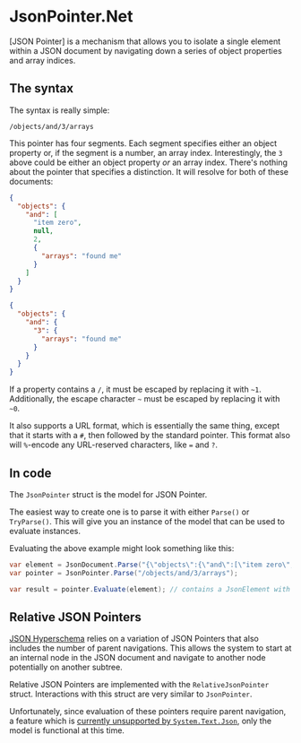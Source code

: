 # JsonPointer<nsp>.Net

[JSON Pointer] is a mechanism that allows you to isolate a single element within a JSON document by navigating down a series of object properties and array indices.

## The syntax

The syntax is really simple:

```
/objects/and/3/arrays
```

This pointer has four segments.  Each segment specifies either an object property or, if the segment is a number, an array index.  Interestingly, the `3` above could be either an object property *or* an array index.  There's nothing about the pointer that specifies a distinction.  It will resolve for both of these documents:

```json
{
  "objects": {
    "and": [
      "item zero",
      null,
      2,
      {
        "arrays": "found me"
      }
    ]
  }
}

{
  "objects": {
    "and": {
      "3": {
        "arrays": "found me"
      }
    }
  }
}
```

If a property contains a `/`, it must be escaped by replacing it with `~1`.  Additionally, the escape character `~` must be escaped by replacing it with `~0`.

It also supports a URL format, which is essentially the same thing, except that it starts with a `#`, then followed by the standard pointer.  This format also will `%`-encode any URL-reserved characters, like `=` and `?`.

## In code

The `JsonPointer` struct is the model for JSON Pointer.

The easiest way to create one is to parse it with either `Parse()` or `TryParse()`.  This will give you an instance of the model that can be used to evaluate instances.

Evaluating the above example might look something like this:

```c#
var element = JsonDocument.Parse("{\"objects\":{\"and\":[\"item zero\",null,2,{\"arrays\":\"found me\"}]}}");
var pointer = JsonPointer.Parse("/objects/and/3/arrays");

var result = pointer.Evaluate(element); // contains a JsonElement with a "found me" value.
```

## Relative JSON Pointers

[JSON Hyperschema](https://datatracker.ietf.org/doc/draft-handrews-json-schema-hyperschema/) relies on a variation of JSON Pointers that also includes the number of parent navigations.  This allows the system to start at an internal node in the JSON document and navigate to another node potentially on another subtree.

Relative JSON Pointers are implemented with the `RelativeJsonPointer` struct.  Interactions with this struct are very similar to `JsonPointer`.

Unfortunately, since evaluation of these pointers require parent navigation, a feature which is [currently unsupported by `System.Text.Json`](https://github.com/dotnet/runtime/issues/40452), only the model is functional at this time.